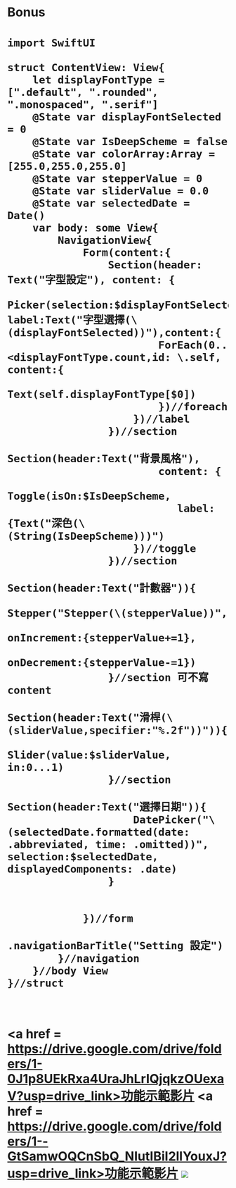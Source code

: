 <h1>Bonus<h1>

```SwiftUI
import SwiftUI

struct ContentView: View{
    let displayFontType = [".default", ".rounded", ".monospaced", ".serif"]
    @State var displayFontSelected = 0
    @State var IsDeepScheme = false
    @State var colorArray:Array = [255.0,255.0,255.0]
    @State var stepperValue = 0
    @State var sliderValue = 0.0
    @State var selectedDate = Date()
    var body: some View{
        NavigationView{
            Form(content:{
                Section(header: Text("字型設定"), content: {
                    Picker(selection:$displayFontSelected, label:Text("字型選擇(\(displayFontSelected))"),content:{
                        ForEach(0..<displayFontType.count,id: \.self, content:{
                            Text(self.displayFontType[$0])
                        })//foreach
                    })//label
                })//section
                Section(header:Text("背景風格"),
                        content: {
                    Toggle(isOn:$IsDeepScheme,
                           label:{Text("深色(\(String(IsDeepScheme)))")  
                    })//toggle
                })//section
                Section(header:Text("計數器")){
                    Stepper("Stepper(\(stepperValue))",
                            onIncrement:{stepperValue+=1},
                            onDecrement:{stepperValue-=1})
                }//section 可不寫content
                Section(header:Text("滑桿(\(sliderValue,specifier:"%.2f"))")){
                    Slider(value:$sliderValue, in:0...1)
                }//section
                Section(header:Text("選擇日期")){
                    DatePicker("\(selectedDate.formatted(date: .abbreviated, time: .omitted))", selection:$selectedDate, displayedComponents: .date)
                }
                
                
            })//form
            .navigationBarTitle("Setting 設定")
        }//navigation
    }//body View
}//struct



```
<a href = https://drive.google.com/drive/folders/1-0J1p8UEkRxa4UraJhLrIQjqkzOUexaV?usp=drive_link>功能示範影片</a>
<a href = https://drive.google.com/drive/folders/1--GtSamwOQCnSbQ_NIutIBiI2lIYouxJ?usp=drive_link>功能示範影片</a>
<img src="https://raw.githubusercontent.com/Yyoung2288/YZU-swiftui/main/IMG_0268.jpeg">



   
